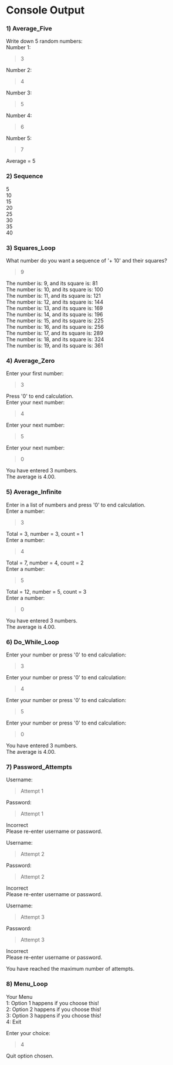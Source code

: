 # Console Output

### 1) Average_Five
Write down 5 random numbers:\
Number 1:
> 3

Number 2:
> 4

Number 3:
> 5

Number 4:
> 6

Number 5:
> 7

Average = 5

### 2) Sequence
5\
10\
15\
20\
25\
30\
35\
40

### 3) Squares_Loop
What number do you want a sequence of '+ 10' and their squares?
> 9

The number is: 9, and its square is: 81\
The number is: 10, and its square is: 100\
The number is: 11, and its square is: 121\
The number is: 12, and its square is: 144\
The number is: 13, and its square is: 169\
The number is: 14, and its square is: 196\
The number is: 15, and its square is: 225\
The number is: 16, and its square is: 256\
The number is: 17, and its square is: 289\
The number is: 18, and its square is: 324\
The number is: 19, and its square is: 361

### 4) Average_Zero
Enter your first number:
> 3

Press '0' to end calculation.\
Enter your next number:
> 4

Enter your next number:
> 5

Enter your next number:
> 0

You have entered 3 numbers.\
The average is 4.00.

### 5) Average_Infinite
Enter in a list of numbers and press '0' to end calculation.\
Enter a number:
> 3

Total = 3, number = 3, count = 1\
Enter a number:
> 4

Total = 7, number = 4, count = 2\
Enter a number:
> 5

Total = 12, number = 5, count = 3\
Enter a number:
> 0

You have entered 3 numbers.\
The average is 4.00.

### 6) Do_While_Loop
Enter your number or press '0' to end calculation:
> 3

Enter your number or press '0' to end calculation:
> 4

Enter your number or press '0' to end calculation:
> 5

Enter your number or press '0' to end calculation:
> 0

You have entered 3 numbers.\
The average is 4.00.

### 7) Password_Attempts
Username:
> Attempt 1

Password:
> Attempt 1

Incorrect\
Please re-enter username or password.

Username:
> Attempt 2

Password:
> Attempt 2

Incorrect\
Please re-enter username or password.

Username:
> Attempt 3

Password:
> Attempt 3

Incorrect\
Please re-enter username or password.

You have reached the maximum number of attempts.

### 8) Menu_Loop
Your Menu\
1: Option 1 happens if you choose this!\
2: Option 2 happens if you choose this!\
3: Option 3 happens if you choose this!\
4: Exit

Enter your choice:
> 4

Quit option chosen.